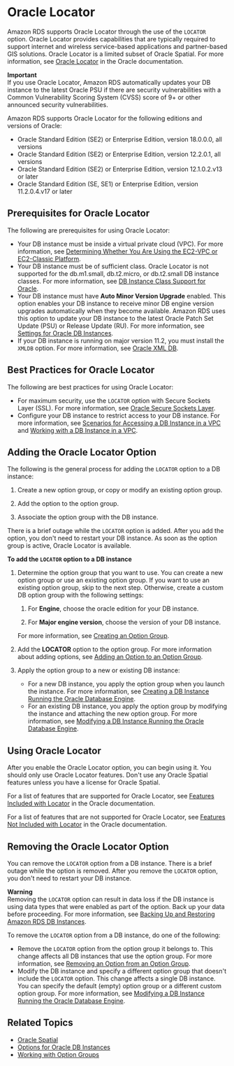 # Oracle Locator<a name="Oracle.Options.Locator"></a>

Amazon RDS supports Oracle Locator through the use of the `LOCATOR` option\. Oracle Locator provides capabilities that are typically required to support internet and wireless service\-based applications and partner\-based GIS solutions\. Oracle Locator is a limited subset of Oracle Spatial\. For more information, see [Oracle Locator](https://docs.oracle.com/database/121/SPATL/sdo_locator.htm#SPATL340) in the Oracle documentation\. 

**Important**  
If you use Oracle Locator, Amazon RDS automatically updates your DB instance to the latest Oracle PSU if there are security vulnerabilities with a Common Vulnerability Scoring System \(CVSS\) score of 9\+ or other announced security vulnerabilities\. 

Amazon RDS supports Oracle Locator for the following editions and versions of Oracle: 
+ Oracle Standard Edition \(SE2\) or Enterprise Edition, version 18\.0\.0\.0, all versions
+ Oracle Standard Edition \(SE2\) or Enterprise Edition, version 12\.2\.0\.1, all versions
+ Oracle Standard Edition \(SE2\) or Enterprise Edition, version 12\.1\.0\.2\.v13 or later
+ Oracle Standard Edition \(SE, SE1\) or Enterprise Edition, version 11\.2\.0\.4\.v17 or later

## Prerequisites for Oracle Locator<a name="Oracle.Options.Locator.PreReqs"></a>

The following are prerequisites for using Oracle Locator: 
+ Your DB instance must be inside a virtual private cloud \(VPC\)\. For more information, see [Determining Whether You Are Using the EC2\-VPC or EC2\-Classic Platform](USER_VPC.FindDefaultVPC.md)\. 
+ Your DB instance must be of sufficient class\. Oracle Locator is not supported for the db\.m1\.small, db\.t2\.micro, or db\.t2\.small DB instance classes\. For more information, see [DB Instance Class Support for Oracle](CHAP_Oracle.md#Oracle.Concepts.InstanceClasses)\. 
+ Your DB instance must have **Auto Minor Version Upgrade** enabled\. This option enables your DB instance to receive minor DB engine version upgrades automatically when they become available\. Amazon RDS uses this option to update your DB instance to the latest Oracle Patch Set Update \(PSU\) or Release Update \(RU\)\. For more information, see [Settings for Oracle DB Instances](USER_ModifyInstance.Oracle.md#USER_ModifyInstance.Oracle.Settings)\. 
+ If your DB instance is running on major version 11\.2, you must install the `XMLDB` option\. For more information, see [Oracle XML DB](Appendix.Oracle.Options.XMLDB.md)\. 

## Best Practices for Oracle Locator<a name="Oracle.Options.Locator.BestPractces"></a>

The following are best practices for using Oracle Locator: 
+ For maximum security, use the `LOCATOR` option with Secure Sockets Layer \(SSL\)\. For more information, see [Oracle Secure Sockets Layer](Appendix.Oracle.Options.SSL.md)\. 
+ Configure your DB instance to restrict access to your DB instance\. For more information, see [Scenarios for Accessing a DB Instance in a VPC](USER_VPC.Scenarios.md) and [Working with a DB Instance in a VPC](USER_VPC.WorkingWithRDSInstanceinaVPC.md)\. 

## Adding the Oracle Locator Option<a name="Oracle.Options.Locator.Add"></a>

The following is the general process for adding the `LOCATOR` option to a DB instance: 

1. Create a new option group, or copy or modify an existing option group\.

1. Add the option to the option group\.

1. Associate the option group with the DB instance\.

There is a brief outage while the `LOCATOR` option is added\. After you add the option, you don't need to restart your DB instance\. As soon as the option group is active, Oracle Locator is available\. 

**To add the `LOCATOR` option to a DB instance**

1. Determine the option group that you want to use\. You can create a new option group or use an existing option group\. If you want to use an existing option group, skip to the next step\. Otherwise, create a custom DB option group with the following settings: 

   1. For **Engine**, choose the oracle edition for your DB instance\. 

   1. For **Major engine version**, choose the version of your DB instance\. 

   For more information, see [Creating an Option Group](USER_WorkingWithOptionGroups.md#USER_WorkingWithOptionGroups.Create)\. 

1. Add the **LOCATOR** option to the option group\. For more information about adding options, see [Adding an Option to an Option Group](USER_WorkingWithOptionGroups.md#USER_WorkingWithOptionGroups.AddOption)\. 

1. Apply the option group to a new or existing DB instance: 
   + For a new DB instance, you apply the option group when you launch the instance\. For more information, see [Creating a DB Instance Running the Oracle Database Engine](USER_CreateOracleInstance.md)\. 
   + For an existing DB instance, you apply the option group by modifying the instance and attaching the new option group\. For more information, see [Modifying a DB Instance Running the Oracle Database Engine](USER_ModifyInstance.Oracle.md)\. 

## Using Oracle Locator<a name="Oracle.Options.Locator.Using"></a>

After you enable the Oracle Locator option, you can begin using it\. You should only use Oracle Locator features\. Don't use any Oracle Spatial features unless you have a license for Oracle Spatial\. 

For a list of features that are supported for Oracle Locator, see [Features Included with Locator](https://docs.oracle.com/database/121/SPATL/sdo_locator.htm#GUID-EC6DEA23-8FD7-4109-A0C1-93C0CE3D6FF2__CFACCEEG) in the Oracle documentation\. 

For a list of features that are not supported for Oracle Locator, see [Features Not Included with Locator](https://docs.oracle.com/database/121/SPATL/sdo_locator.htm#GUID-EC6DEA23-8FD7-4109-A0C1-93C0CE3D6FF2__CFABACEA) in the Oracle documentation\. 

## Removing the Oracle Locator Option<a name="Oracle.Options.Locator.Remove"></a>

You can remove the `LOCATOR` option from a DB instance\. There is a brief outage while the option is removed\. After you remove the `LOCATOR` option, you don't need to restart your DB instance\. 

**Warning**  
 Removing the `LOCATOR` option can result in data loss if the DB instance is using data types that were enabled as part of the option\. Back up your data before proceeding\. For more information, see [Backing Up and Restoring Amazon RDS DB Instances](CHAP_CommonTasks.BackupRestore.md)\. 

To remove the `LOCATOR` option from a DB instance, do one of the following: 
+ Remove the `LOCATOR` option from the option group it belongs to\. This change affects all DB instances that use the option group\. For more information, see [Removing an Option from an Option Group](USER_WorkingWithOptionGroups.md#USER_WorkingWithOptionGroups.RemoveOption)\. 
+ Modify the DB instance and specify a different option group that doesn't include the `LOCATOR` option\. This change affects a single DB instance\. You can specify the default \(empty\) option group or a different custom option group\. For more information, see [Modifying a DB Instance Running the Oracle Database Engine](USER_ModifyInstance.Oracle.md)\. 

## Related Topics<a name="Oracle.Options.Locator.Related"></a>
+ [Oracle Spatial](Oracle.Options.Spatial.md)
+ [Options for Oracle DB Instances](Appendix.Oracle.Options.md)
+ [Working with Option Groups](USER_WorkingWithOptionGroups.md)
